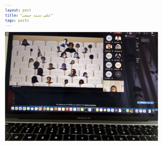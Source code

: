 ```yaml
---
layout: post
title: ❝عکس دسته جمعی❞
tags: posts
---
```

<img src="2.jpg" class="img-fluid" alt="Responsive image">